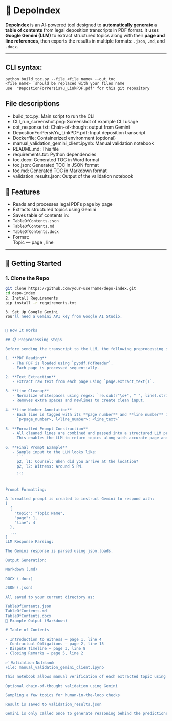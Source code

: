 # 🧾 DepoIndex

**DepoIndex** is an AI-powered tool designed to **automatically generate a table of contents** from legal deposition transcripts in PDF format. It uses **Google Gemini (LLM)** to extract structured topics along with their **page and line references**, then exports the results in multiple formats: `.json`, `.md`, and `.docx`.

---
## CLI syntax: 
    python build_toc.py --file <file_name> --out toc
    <file_name>  should be replaced with your files name
    use  "DepostionForPersisYu_LinkPDF.pdf" for this git repository 

## File descriptions

- build_toc.py: Main script to run the CLI
- CLI_run_screenshot.png: Screenshot of example CLI usage
- cot_response.txt: Chain-of-thought output from Gemini
- DepostionForPersisYu_LinkPDF.pdf: Input deposition transcript
- Dockerfile: Containerized environment (optional)
- manual_validation_gemini_client.ipynb: Manual validation notebook
- README.md: This file
- requirements.txt: Python dependencies
- toc.docx: Generated TOC in Word format
- toc.json: Generated TOC in JSON format
- toc.md: Generated TOC in Markdown format
- validation_results.json: Output of the validation notebook

## 📌 Features

- Reads and processes legal PDFs page by page
-  Extracts structured topics using Gemini
-  Saves table of contents in:
  - `TableOfContents.json`
  - `TableOfContents.md`
  - `TableOfContents.docx`
-  Format:  
Topic — page <PageNumber>, line <LineNumber>



---

## 🚀 Getting Started

### 1. Clone the Repo

```bash
git clone https://github.com/your-username/depo-index.git
cd depo-index
2. Install Requirements
pip install -r requirements.txt

3. Set Up Google Gemini
You'll need a Gemini API key from Google AI Studio.


🧠 How It Works

## 📋 Preprocessing Steps

Before sending the transcript to the LLM, the following preprocessing steps are applied:

1. **PDF Reading**  
   - The PDF is loaded using `pypdf.PdfReader`.
   - Each page is processed sequentially.

2. **Text Extraction**  
   - Extract raw text from each page using `page.extract_text()`.

3. **Line Cleanup**  
   - Normalize whitespaces using regex: `re.sub(r"\s+", " ", line).strip()`.
   - Removes extra spaces and newlines to create clean input.

4. **Line Number Annotation**  
   - Each line is tagged with its **page number** and **line number** in the format:  
     `p<page_number>, l<line_number>: <line_text>`

5. **Formatted Prompt Construction**  
   - All cleaned lines are combined and passed into a structured LLM prompt template.  
   - This enables the LLM to return topics along with accurate page and line references.

6. **Final Prompt Example**  
   - Sample input to the LLM looks like:
     ```
     p2, l1: Counsel: When did you arrive at the location?
     p2, l2: Witness: Around 5 PM.
     ...
     ```


Prompt Formatting:

A formatted prompt is created to instruct Gemini to respond with:
[
  {
    "topic": "Topic Name",
    "page": 1,
    "line": 4
  },
  ...
]
LLM Response Parsing:

The Gemini response is parsed using json.loads.

Output Generation:

Markdown (.md)

DOCX (.docx)

JSON (.json)

All saved to your current directory as:

TableOfContents.json
TableOfContents.md
TableOfContents.docx
📄 Example Output (Markdown)

# Table of Contents

- Introduction to Witness — page 1, line 4  
- Contractual Obligations — page 2, line 15  
- Dispute Timeline — page 3, line 8  
- Closing Remarks — page 5, line 2

✅ Validation Notebook
File: manual_validation_gemini_client.ipynb

This notebook allows manual verification of each extracted topic using one Gemini API call. It also supports:

Optional chain-of-thought validation using Gemini

Sampling a few topics for human-in-the-loop checks

Result is saved to validation_results.json

Gemini is only called once to generate reasoning behind the predictions and this is cached in cot_response.txt. You can display it later upon request.